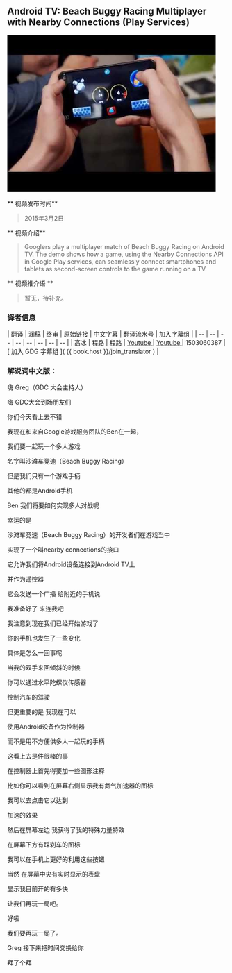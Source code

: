 ## Android TV: Beach Buggy Racing Multiplayer with Nearby Connections (Play Services)

![video_screenshot](images/JvPUD6eI_vw.jpg)

** 视频发布时间**
 
> 2015年3月2日

** 视频介绍**

> Googlers play a multiplayer match of Beach Buggy Racing on Android TV. The demo shows how a game, using the Nearby Connections API in Google Play services, can seamlessly connect smartphones and tablets as second-screen controls to the game running on a TV.

** 视频推介语 **

>  暂无，待补充。


### 译者信息

| 翻译 | 润稿 | 终审 | 原始链接 | 中文字幕 |  翻译流水号  |  加入字幕组  |
| -- | -- | -- | -- | -- |  -- | -- | -- |
| 高冰 | 程路 | 程路 | [ Youtube ]( https://www.youtube.com/watch?v=JvPUD6eI_vw )  |  [ Youtube ]( https://www.youtube.com/watch?v=t65jSeOcfIo ) | 1503060387 | [ 加入 GDG 字幕组 ]( {{ book.host }}/join_translator )  |



### 解说词中文版：

嗨  Greg（GDC 大会主持人）


嗨  GDC大会到场朋友们


你们今天看上去不错


我现在和来自Google游戏服务团队的Ben在一起，


我们要一起玩一个多人游戏 


名字叫沙滩车竞速（Beach Buggy Racing）


但是我们只有一个游戏手柄


其他的都是Android手机


Ben  我们将要如何实现多人对战呢


幸运的是


沙滩车竞速（Beach Buggy Racing）的开发者们在游戏当中


实现了一个叫nearby connections的接口


它允许我们将Android设备连接到Android TV上


并作为遥控器


它会发送一个广播  给附近的手机说


我准备好了  来连我吧



我注意到现在我们已经开始游戏了


你的手机也发生了一些变化


具体是怎么一回事呢


当我的双手来回倾斜的时候


你可以通过水平陀螺仪传感器


控制汽车的驾驶


但更重要的是  我现在可以


使用Android设备作为控制器


而不是用不方便供多人一起玩的手柄


这看上去是件很棒的事


在控制器上首先得要加一些图形注释


比如你可以看到在屏幕右侧显示我有氮气加速器的图标


我可以去点击它以达到


加速的效果


然后在屏幕左边  我获得了我的特殊力量特效


在屏幕下方有踩刹车的图标


我可以在手机上更好的利用这些按钮


当然  在屏幕中央有实时显示的表盘


显示我目前开的有多快



让我们再玩一局吧。


好啦


我们要再玩一局了。


Greg  接下来把时间交换给你


拜了个拜





